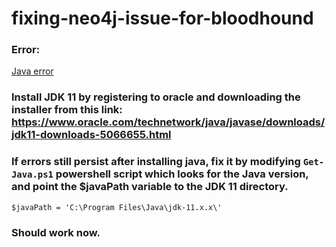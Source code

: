 # fixing-neo4j-issue-for-bloodhound

### Error:
[Java error](https://imgur.com/Fl3rPPI)

### Install JDK 11 by registering to oracle and downloading the installer from this link: https://www.oracle.com/technetwork/java/javase/downloads/jdk11-downloads-5066655.html
### If errors still persist after installing java, fix it by modifying `Get-Java.ps1` powershell script which looks for the Java version, and point the $javaPath variable to the JDK 11 directory.

`$javaPath = 'C:\Program Files\Java\jdk-11.x.x\'`

### Should work now.

